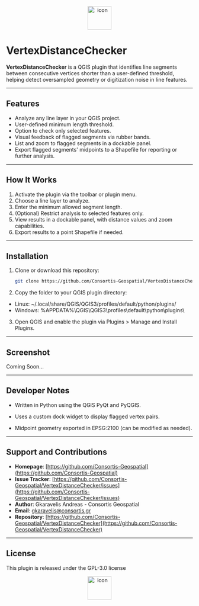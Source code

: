 <div align=center>
   <img width="64" height="64" alt="icon" src="https://github.com/user-attachments/assets/69eed61d-5388-4e2f-8c84-bd7d876479a2" />
</div>

# VertexDistanceChecker
**VertexDistanceChecker** is a QGIS plugin that identifies line segments between consecutive vertices shorter than a user-defined threshold, helping detect oversampled geometry or digitization noise in line features.

---

## Features

- Analyze any line layer in your QGIS project.
- User-defined minimum length threshold.
- Option to check only selected features.
- Visual feedback of flagged segments via rubber bands.
- List and zoom to flagged segments in a dockable panel.
- Export flagged segments' midpoints to a Shapefile for reporting or further analysis.

---

## How It Works

1. Activate the plugin via the toolbar or plugin menu.
2. Choose a line layer to analyze.
3. Enter the minimum allowed segment length.
4. (Optional) Restrict analysis to selected features only.
5. View results in a dockable panel, with distance values and zoom capabilities.
6. Export results to a point Shapefile if needed.

---

## Installation

1. Clone or download this repository:
   ```bash
   git clone https://github.com/Consortis-Geospatial/VertexDistanceChecker.git
2. Copy the folder to your QGIS plugin directory:
- Linux: ~/.local/share/QGIS/QGIS3/profiles/default/python/plugins/
- Windows: %APPDATA%\QGIS\QGIS3\profiles\default\python\plugins\
3. Open QGIS and enable the plugin via Plugins > Manage and Install Plugins.

---

## Screenshot
Coming Soon...

---

## Developer Notes

- Written in Python using the QGIS PyQt and PyQGIS.

- Uses a custom dock widget to display flagged vertex pairs.

- Midpoint geometry exported in EPSG:2100 (can be modified as needed).

---

## Support and Contributions

- **Homepage**: [https://github.com/Consortis-Geospatial](https://github.com/Consortis-Geospatial)
- **Issue Tracker**: [https://github.com/Consortis-Geospatial/VertexDistanceChecker/issues](https://github.com/Consortis-Geospatial/VertexDistanceChecker/issues)
- **Author**: Gkaravelis Andreas - Consortis Geospatial
- **Email**: gkaravelis@consortis.gr
- **Repository**: [https://github.com/Consortis-Geospatial/VertexDistanceChecker](https://github.com/Consortis-Geospatial/VertexDistanceChecker)

---

## License
This plugin is released under the GPL-3.0 license

<div align=center>
   <img width="64" height="64" alt="icon" src="https://github.com/user-attachments/assets/69eed61d-5388-4e2f-8c84-bd7d876479a2" />
</div>

